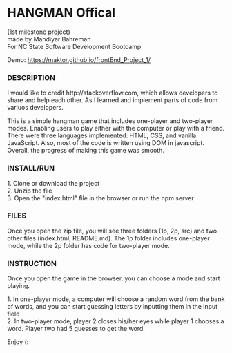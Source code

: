 <h1>HANGMAN Offical</h1>
(1st milestone project)<br>
made by Mahdiyar Bahreman<br>
For NC State Software Development Bootcamp 

Demo: https://maktor.github.io/frontEnd_Project_1/

<h3>DESCRIPTION</h3>
<p>I would like to credit http://stackoverflow.com, which allows developers to share and help each other. As I learned and implement parts of code from variuos developers.

This is a simple hangman game that includes one-player and two-player modes. Enabling users to play either with the computer or play with a friend. There were three languages implemented: HTML, CSS, and vanilla JavaScript. Also, most of the code is written using DOM in javascript. Overall, the progress of making this game was smooth.</p>

<h3>INSTALL/RUN</h3>
1. Clone or download the project<br>
2. Unzip the file<br>
3. Open the "index.html" file in the browser or run the npm server<br>

<h3>FILES</h3>
<p>Once you open the zip file, you will see three folders (1p, 2p, src) and two other files (index.html, README.md). The 1p folder includes one-player mode, while the 2p folder has code for two-player mode.</p>

<h3>INSTRUCTION</h3>
<p>Once you open the game in the browser, you can choose a mode and start playing.</p>
1. In one-player mode, a computer will choose a random word from the bank of words, and you can start guessing letters by inputting them in the input field<br>
2. In two-player mode, player 2 closes his/her eyes while player 1 chooses a word. Player two had 5 guesses to get the word.

<p>Enjoy (:</p>
